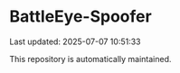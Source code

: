 # BattleEye-Spoofer

Last updated: 2025-07-07 10:51:33

This repository is automatically maintained.
